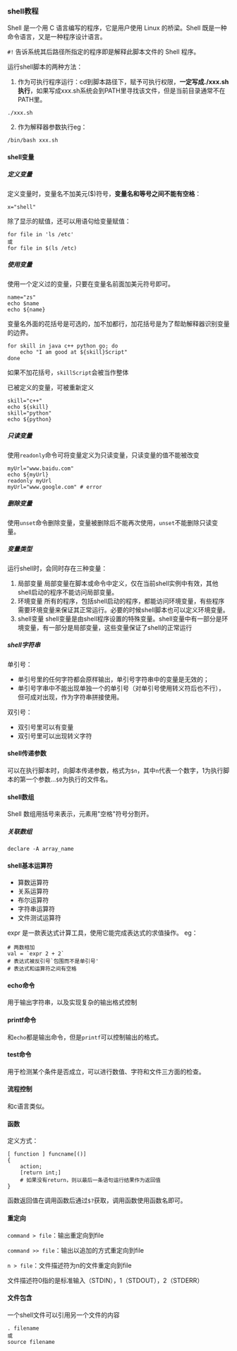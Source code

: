 ### shell教程
Shell 是一个用 C 语言编写的程序，它是用户使用 Linux 的桥梁。Shell 既是一种命令语言，又是一种程序设计语言。

`#!` 告诉系统其后路径所指定的程序即是解释此脚本文件的 Shell 程序。

运行shell脚本的两种方法：
1. 作为可执行程序运行：cd到脚本路径下，赋予可执行权限，**一定写成./xxx.sh执行**，如果写成xxx.sh系统会到PATH里寻找该文件，但是当前目录通常不在PATH里。
```shell
./xxx.sh
```
2. 作为解释器参数执行eg：
```shell
/bin/bash xxx.sh
```

#### shell变量
##### 定义变量
定义变量时，变量名不加美元($)符号，**变量名和等号之间不能有空格**：
```shell
x="shell"
```
除了显示的赋值，还可以用语句给变量赋值：
```shell
for file in 'ls /etc'
或
for file in $(ls /etc)
```

##### 使用变量
使用一个定义过的变量，只要在变量名前面加美元符号即可。
```shell
name="zs"
echo $name
echo ${name}
```
变量名外面的花括号是可选的，加不加都行，加花括号是为了帮助解释器识别变量的边界。
```shell
for skill in java c++ python go; do
    echo "I am good at ${skill}Script"
done
```
如果不加花括号，`skillScript`会被当作整体

已被定义的变量，可被重新定义
```shell
skill="c++"
echo ${skill}
skill="python"
echo ${python}
```
##### 只读变量
使用`readonly`命令可将变量定义为只读变量，只读变量的值不能被改变
```shell
myUrl="www.baidu.com"
echo ${myUrl}
readonly myUrl
myUrl="www.google.com" # error
```

##### 删除变量
使用`unset`命令删除变量，变量被删除后不能再次使用，`unset`不能删除只读变量。

##### 变量类型
运行shell时，会同时存在三种变量：
1) 局部变量 局部变量在脚本或命令中定义，仅在当前shell实例中有效，其他shell启动的程序不能访问局部变量。
2) 环境变量 所有的程序，包括shell启动的程序，都能访问环境变量，有些程序需要环境变量来保证其正常运行。必要的时候shell脚本也可以定义环境变量。
3) shell变量 shell变量是由shell程序设置的特殊变量。shell变量中有一部分是环境变量，有一部分是局部变量，这些变量保证了shell的正常运行

##### shell字符串
单引号：
- 单引号里的任何字符都会原样输出，单引号字符串中的变量是无效的；
- 单引号字串中不能出现单独一个的单引号（对单引号使用转义符后也不行），但可成对出现，作为字符串拼接使用。

双引号：
- 双引号里可以有变量
- 双引号里可以出现转义字符

#### shell传递参数
可以在执行脚本时，向脚本传递参数，格式为`$n`，其中`n`代表一个数字，1为执行脚本的第一个参数...`$0`为执行的文件名。

#### shell数组
Shell 数组用括号来表示，元素用"空格"符号分割开。

##### 关联数组
```shell
declare -A array_name
```

#### shell基本运算符
- 算数运算符
- 关系运算符
- 布尔运算符
- 字符串运算符
- 文件测试运算符

expr 是一款表达式计算工具，使用它能完成表达式的求值操作。
eg：
```shell
# 两数相加
val = `expr 2 + 2`
# 表达式被反引号`包围而不是单引号'
# 表达式和运算符之间有空格
```

#### echo命令
用于输出字符串，以及实现复杂的输出格式控制

#### printf命令
和`echo`都是输出命令，但是`printf`可以控制输出的格式。

#### test命令
用于检测某个条件是否成立，可以进行数值、字符和文件三方面的检查。

#### 流程控制
和c语言类似。

#### 函数
定义方式：
```shell
[ function ] funcname[()]
{
    action;
    [return int;]
    # 如果没有return，则以最后一条语句运行结果作为返回值
}
```
函数返回值在调用函数后通过`$?`获取，调用函数使用函数名即可。

#### 重定向
`command > file`：输出重定向到file

`command >> file`：输出以追加的方式重定向到file

`n > file`：文件描述符为n的文件重定向到file

文件描述符0指的是标准输入（STDIN），1（STDOUT），2（STDERR）

#### 文件包含
一个shell文件可以引用另一个文件的内容
```shell
. filename
或
source filename
```